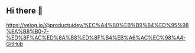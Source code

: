 ## Hi there 👋

https://velog.io/@productuidev/%EC%A4%80%EB%B9%84%ED%95%98%EA%B8%B0-7-%ED%8F%AC%ED%8A%B8%ED%8F%B4%EB%A6%AC%EC%98%A4-GitHub
<!--
**soch7151/soch7151** is a ✨ _special_ ✨ repository because its `README.md` (this file) appears on your GitHub profile.

Here are some ideas to get you started:

- 🔭 I’m currently working on ...
- 🌱 I’m currently learning ...
- 👯 I’m looking to collaborate on ...
- 🤔 I’m looking for help with ...
- 💬 Ask me about ...
- 📫 How to reach me: ...
- 😄 Pronouns: ...
- ⚡ Fun fact: ...
-->
